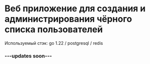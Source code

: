 # Веб приложение для создания и администрирования чёрного списка пользователей

Используемый стэк: go 1.22 / postgresql / redis

### ---updates soon---